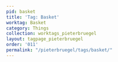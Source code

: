 ```yaml
---
pid: basket
title: 'Tag: Basket'
worktag: Basket
category: Things
collection: worktags_pieterbruegel
layout: tagpage_pieterbruegel
order: '011'
permalink: "/pieterbruegel/tags/basket/"
---
```

